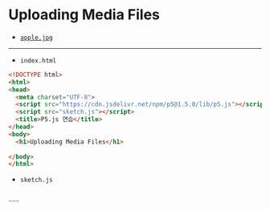 # Uploading Media Files

- [`apple.jpg`](https://terabox.com/s/1YpxzDuTGGYXjnE6ZjkyaVg)

---

- `index.html`

```html
<!DOCTYPE html>
<html>
<head>
  <meta charset="UTF-8">
  <script src="https://cdn.jsdelivr.net/npm/p5@1.5.0/lib/p5.js"></script>
  <script src="sketch.js"></script>
  <title>P5.js 연습</title>
</head>
<body>
  <h1>Uploading Media Files</h1>
  
</body>
</html>
```

- `sketch.js`

```javascript

~~~
